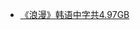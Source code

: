 * [《浪漫》韩语中字共4.97GB](http://op.sbb.zone:8889/index.php?share/folder&user=1&sid=QUVJshmA)           
      
